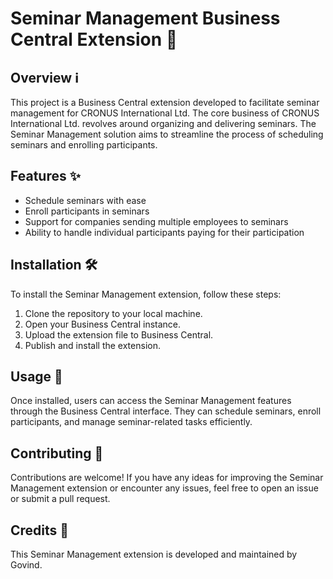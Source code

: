 # Seminar Management Business Central Extension 💼

## Overview ℹ️

This project is a Business Central extension developed to facilitate seminar management for CRONUS International Ltd. The core business of CRONUS International Ltd. revolves around organizing and delivering seminars. The Seminar Management solution aims to streamline the process of scheduling seminars and enrolling participants. 

## Features ✨

- Schedule seminars with ease
- Enroll participants in seminars
- Support for companies sending multiple employees to seminars
- Ability to handle individual participants paying for their participation

## Installation 🛠️

To install the Seminar Management extension, follow these steps:

1. Clone the repository to your local machine.
2. Open your Business Central instance.
3. Upload the extension file to Business Central.
4. Publish and install the extension.

## Usage 🚀

Once installed, users can access the Seminar Management features through the Business Central interface. They can schedule seminars, enroll participants, and manage seminar-related tasks efficiently.

## Contributing 🤝

Contributions are welcome! If you have any ideas for improving the Seminar Management extension or encounter any issues, feel free to open an issue or submit a pull request.


## Credits 🙌

This Seminar Management extension is developed and maintained by Govind.

